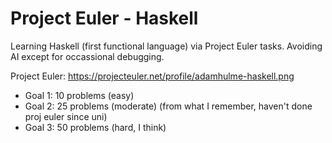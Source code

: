 # Project Euler - Haskell
Learning Haskell (first functional language) via Project Euler tasks. Avoiding AI except for occassional debugging.

Project Euler: https://projecteuler.net/profile/adamhulme-haskell.png

- Goal 1: 10 problems (easy)
- Goal 2: 25 problems (moderate) (from what I remember, haven't done proj euler since uni)
- Goal 3: 50 problems (hard, I think)
